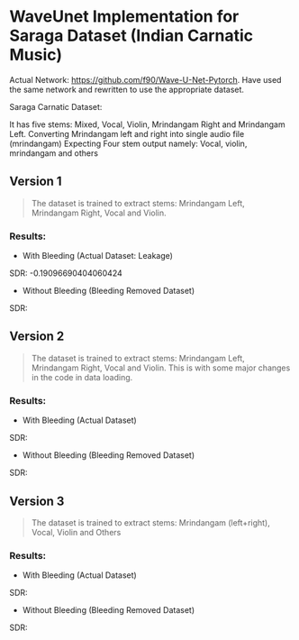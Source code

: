 # WaveUnet Implementation for Saraga Dataset (Indian Carnatic Music)

Actual Network: https://github.com/f90/Wave-U-Net-Pytorch. Have used the same network and rewritten to use the appropriate dataset.

Saraga Carnatic Dataset:

It has five stems: Mixed, Vocal, Violin, Mrindangam Right and Mrindangam Left.
Converting Mrindangam left and right into single audio file (mrindangam)
Expecting Four stem output namely: Vocal, violin, mrindangam and others


## Version 1

> The dataset is trained to extract stems: Mrindangam Left, Mrindangam Right, Vocal and Violin.

### Results:

- With Bleeding (Actual Dataset: Leakage)

SDR: -0.19096690404060424

- Without Bleeding (Bleeding Removed Dataset)

SDR:


## Version 2

> The dataset is trained to extract stems: Mrindangam Left, Mrindangam Right, Vocal and Violin. This is with some major changes in the code in data loading.

### Results:

- With Bleeding (Actual Dataset)

SDR: 

- Without Bleeding (Bleeding Removed Dataset)

SDR:


## Version 3

> The dataset is trained to extract stems: Mrindangam (left+right), Vocal, Violin and Others

### Results:

- With Bleeding (Actual Dataset)

SDR: 

- Without Bleeding (Bleeding Removed Dataset)

SDR:
